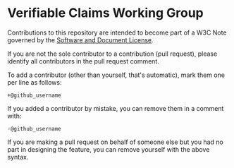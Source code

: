 # Verifiable Claims Working Group

Contributions to this repository are intended to become part of
a W3C Note governed by the
[Software and Document License](https://www.w3.org/Consortium/Legal/copyright-software).

If you are not the sole contributor to a contribution (pull request), please
identify all  contributors in the pull request comment.

To add a contributor (other than yourself, that's automatic), mark them one per
line as follows:

```
+@github_username
```

If you added a contributor by mistake, you can remove them in a comment with:

```
-@github_username
```

If you are making a pull request on behalf of someone else but you had no part
in designing the feature, you can remove yourself with the above syntax.
